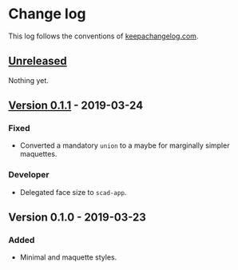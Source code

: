# Change log
This log follows the conventions of
[keepachangelog.com](http://keepachangelog.com/).

## [Unreleased]
Nothing yet.

## [Version 0.1.1] - 2019-03-24
### Fixed
- Converted a mandatory `union` to a maybe for marginally simpler maquettes.

### Developer
- Delegated face size to `scad-app`.

## Version 0.1.0 - 2019-03-23
### Added
- Minimal and maquette styles.

[Unreleased]: https://github.com/veikman/dmote-keycap/compare/v0.1.1...HEAD
[Version 0.1.1]: https://github.com/veikman/dmote-keycap/compare/v0.1.0...v0.1.1
